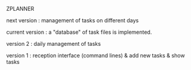 ZPLANNER

next version : management of tasks on different days


current version : a "database" of task files is implemented.

version 2 : daily management of tasks

version 1 : reception interface (command lines) & add new tasks & show tasks
